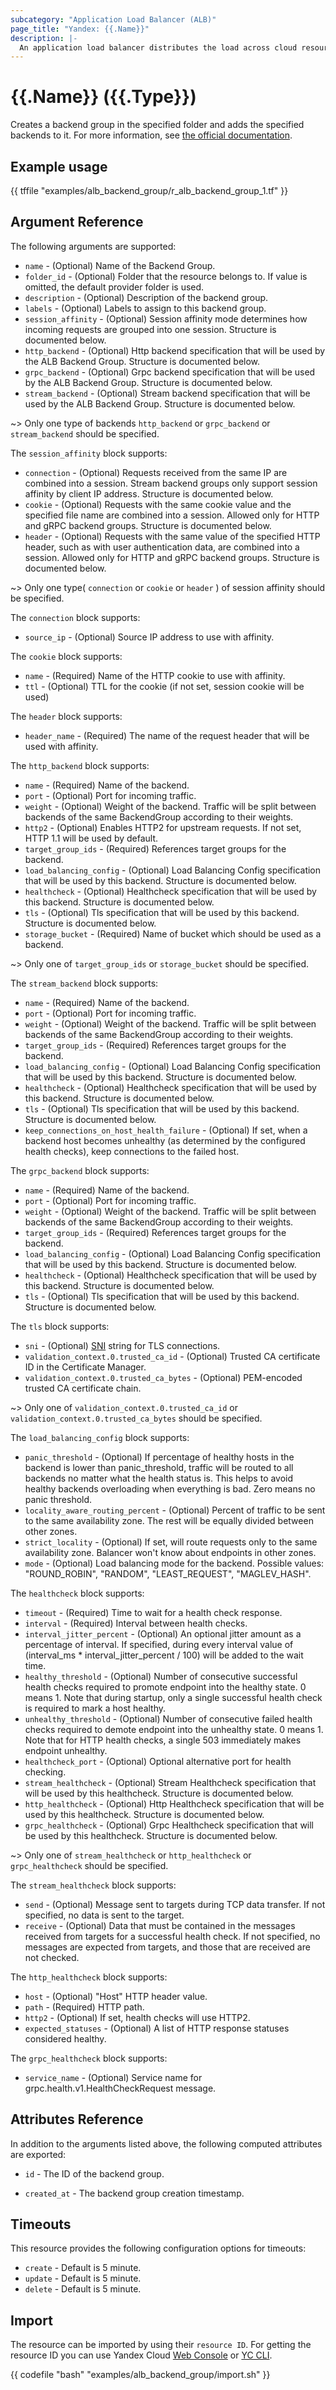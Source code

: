 ```yaml
---
subcategory: "Application Load Balancer (ALB)"
page_title: "Yandex: {{.Name}}"
description: |-
  An application load balancer distributes the load across cloud resources that are combined into a backend group.
---
```


# {{.Name}} ({{.Type}})

Creates a backend group in the specified folder and adds the specified backends to it. For more information, see [the official documentation](https://yandex.cloud/docs/application-load-balancer/concepts/backend-group).

## Example usage

{{ tffile "examples/alb_backend_group/r_alb_backend_group_1.tf" }}

## Argument Reference

The following arguments are supported:

* `name` - (Optional) Name of the Backend Group.
* `folder_id` - (Optional) Folder that the resource belongs to. If value is omitted, the default provider folder is used.
* `description` - (Optional) Description of the backend group.
* `labels` - (Optional) Labels to assign to this backend group.
* `session_affinity` - (Optional) Session affinity mode determines how incoming requests are grouped into one session. Structure is documented below.
* `http_backend` - (Optional) Http backend specification that will be used by the ALB Backend Group. Structure is documented below.
* `grpc_backend` - (Optional) Grpc backend specification that will be used by the ALB Backend Group. Structure is documented below.
* `stream_backend` - (Optional) Stream backend specification that will be used by the ALB Backend Group. Structure is documented below.

~> Only one type of backends `http_backend` or `grpc_backend` or `stream_backend` should be specified.

The `session_affinity` block supports:

* `connection` - (Optional) Requests received from the same IP are combined into a session. Stream backend groups only support session affinity by client IP address. Structure is documented below.
* `cookie` - (Optional) Requests with the same cookie value and the specified file name are combined into a session. Allowed only for HTTP and gRPC backend groups. Structure is documented below.
* `header` - (Optional) Requests with the same value of the specified HTTP header, such as with user authentication data, are combined into a session. Allowed only for HTTP and gRPC backend groups. Structure is documented below.

~> Only one type( `connection` or `cookie` or `header` ) of session affinity should be specified.

The `connection` block supports:

* `source_ip` - (Optional) Source IP address to use with affinity.

The `cookie` block supports:

* `name` - (Required) Name of the HTTP cookie to use with affinity.
* `ttl` - (Optional) TTL for the cookie (if not set, session cookie will be used)

The `header` block supports:

* `header_name` - (Required) The name of the request header that will be used with affinity.

The `http_backend` block supports:

* `name` - (Required) Name of the backend.
* `port` - (Optional) Port for incoming traffic.
* `weight` - (Optional) Weight of the backend. Traffic will be split between backends of the same BackendGroup according to their weights.
* `http2` - (Optional) Enables HTTP2 for upstream requests. If not set, HTTP 1.1 will be used by default.
* `target_group_ids` - (Required) References target groups for the backend.
* `load_balancing_config` - (Optional) Load Balancing Config specification that will be used by this backend. Structure is documented below.
* `healthcheck` - (Optional) Healthcheck specification that will be used by this backend. Structure is documented below.
* `tls` - (Optional) Tls specification that will be used by this backend. Structure is documented below.
* `storage_bucket` - (Required) Name of bucket which should be used as a backend.

~> Only one of `target_group_ids` or `storage_bucket` should be specified.

The `stream_backend` block supports:

* `name` - (Required) Name of the backend.
* `port` - (Optional) Port for incoming traffic.
* `weight` - (Optional) Weight of the backend. Traffic will be split between backends of the same BackendGroup according to their weights.
* `target_group_ids` - (Required) References target groups for the backend.
* `load_balancing_config` - (Optional) Load Balancing Config specification that will be used by this backend. Structure is documented below.
* `healthcheck` - (Optional) Healthcheck specification that will be used by this backend. Structure is documented below.
* `tls` - (Optional) Tls specification that will be used by this backend. Structure is documented below.
* `keep_connections_on_host_health_failure` - (Optional) If set, when a backend host becomes unhealthy (as determined by the configured health checks), keep connections to the failed host.

The `grpc_backend` block supports:

* `name` - (Required) Name of the backend.
* `port` - (Optional) Port for incoming traffic.
* `weight` - (Optional) Weight of the backend. Traffic will be split between backends of the same BackendGroup according to their weights.
* `target_group_ids` - (Required) References target groups for the backend.
* `load_balancing_config` - (Optional) Load Balancing Config specification that will be used by this backend. Structure is documented below.
* `healthcheck` - (Optional) Healthcheck specification that will be used by this backend. Structure is documented below.
* `tls` - (Optional) Tls specification that will be used by this backend. Structure is documented below.

The `tls` block supports:

* `sni` - (Optional) [SNI](https://en.wikipedia.org/wiki/Server_Name_Indication) string for TLS connections.
* `validation_context.0.trusted_ca_id` - (Optional) Trusted CA certificate ID in the Certificate Manager.
* `validation_context.0.trusted_ca_bytes` - (Optional) PEM-encoded trusted CA certificate chain.

~> Only one of `validation_context.0.trusted_ca_id` or `validation_context.0.trusted_ca_bytes` should be specified.

The `load_balancing_config` block supports:

* `panic_threshold` - (Optional) If percentage of healthy hosts in the backend is lower than panic_threshold, traffic will be routed to all backends no matter what the health status is. This helps to avoid healthy backends overloading when everything is bad. Zero means no panic threshold.
* `locality_aware_routing_percent` - (Optional) Percent of traffic to be sent to the same availability zone. The rest will be equally divided between other zones.
* `strict_locality` - (Optional) If set, will route requests only to the same availability zone. Balancer won't know about endpoints in other zones.
* `mode` - (Optional) Load balancing mode for the backend. Possible values: "ROUND_ROBIN", "RANDOM", "LEAST_REQUEST", "MAGLEV_HASH".

The `healthcheck` block supports:

* `timeout` - (Required) Time to wait for a health check response.
* `interval` - (Required) Interval between health checks.
* `interval_jitter_percent` - (Optional) An optional jitter amount as a percentage of interval. If specified, during every interval value of (interval_ms * interval_jitter_percent / 100) will be added to the wait time.
* `healthy_threshold` - (Optional) Number of consecutive successful health checks required to promote endpoint into the healthy state. 0 means 1. Note that during startup, only a single successful health check is required to mark a host healthy.
* `unhealthy_threshold` - (Optional) Number of consecutive failed health checks required to demote endpoint into the unhealthy state. 0 means 1. Note that for HTTP health checks, a single 503 immediately makes endpoint unhealthy.
* `healthcheck_port` - (Optional) Optional alternative port for health checking.
* `stream_healthcheck` - (Optional) Stream Healthcheck specification that will be used by this healthcheck. Structure is documented below.
* `http_healthcheck` - (Optional) Http Healthcheck specification that will be used by this healthcheck. Structure is documented below.
* `grpc_healthcheck` - (Optional) Grpc Healthcheck specification that will be used by this healthcheck. Structure is documented below.

~> Only one of `stream_healthcheck` or `http_healthcheck` or `grpc_healthcheck` should be specified.

The `stream_healthcheck` block supports:

* `send` - (Optional) Message sent to targets during TCP data transfer. If not specified, no data is sent to the target.
* `receive` - (Optional) Data that must be contained in the messages received from targets for a successful health check. If not specified, no messages are expected from targets, and those that are received are not checked.

The `http_healthcheck` block supports:

* `host` - (Optional) "Host" HTTP header value.
* `path` - (Required) HTTP path.
* `http2` - (Optional) If set, health checks will use HTTP2.
* `expected_statuses` - (Optional) A list of HTTP response statuses considered healthy.

The `grpc_healthcheck` block supports:

* `service_name` - (Optional) Service name for grpc.health.v1.HealthCheckRequest message.

## Attributes Reference

In addition to the arguments listed above, the following computed attributes are exported:

* `id` - The ID of the backend group.

* `created_at` - The backend group creation timestamp.

## Timeouts

This resource provides the following configuration options for timeouts:

- `create` - Default is 5 minute.
- `update` - Default is 5 minute.
- `delete` - Default is 5 minute.

## Import

The resource can be imported by using their `resource ID`. For getting the resource ID you can use Yandex Cloud [Web Console](https://console.yandex.cloud) or [YC CLI](https://yandex.cloud/docs/cli/quickstart).

{{ codefile "bash" "examples/alb_backend_group/import.sh" }}
